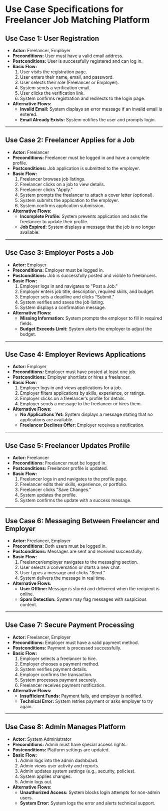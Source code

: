 # **Use Case Specifications for Freelancer Job Matching Platform**

## **Use Case 1: User Registration**
- **Actor:** Freelancer, Employer  
- **Preconditions:** User must have a valid email address.  
- **Postconditions:** User is successfully registered and can log in.  
- **Basic Flow:**
  1. User visits the registration page.
  2. User enters their name, email, and password.
  3. User selects their role (Freelancer or Employer).
  4. System sends a verification email.
  5. User clicks the verification link.
  6. System confirms registration and redirects to the login page.
- **Alternative Flows:**
  - **Invalid Email:** System displays an error message if an invalid email is entered.
  - **Email Already Exists:** System notifies the user and prompts login.

---

## **Use Case 2: Freelancer Applies for a Job**
- **Actor:** Freelancer  
- **Preconditions:** Freelancer must be logged in and have a complete profile.  
- **Postconditions:** Job application is submitted to the employer.  
- **Basic Flow:**
  1. Freelancer browses job listings.
  2. Freelancer clicks on a job to view details.
  3. Freelancer clicks "Apply."
  4. System prompts the freelancer to attach a cover letter (optional).
  5. System submits the application to the employer.
  6. System confirms application submission.
- **Alternative Flows:**
  - **Incomplete Profile:** System prevents application and asks the freelancer to update their profile.
  - **Job Expired:** System displays a message that the job is no longer available.

---

## **Use Case 3: Employer Posts a Job**
- **Actor:** Employer  
- **Preconditions:** Employer must be logged in.  
- **Postconditions:** Job is successfully posted and visible to freelancers.  
- **Basic Flow:**
  1. Employer logs in and navigates to "Post a Job."
  2. Employer enters job title, description, required skills, and budget.
  3. Employer sets a deadline and clicks "Submit."
  4. System verifies and saves the job listing.
  5. System displays a confirmation message.
- **Alternative Flows:**
  - **Missing Information:** System prompts the employer to fill in required fields.
  - **Budget Exceeds Limit:** System alerts the employer to adjust the budget.

---

## **Use Case 4: Employer Reviews Applications**
- **Actor:** Employer  
- **Preconditions:** Employer must have posted at least one job.  
- **Postconditions:** Employer shortlists or hires a freelancer.  
- **Basic Flow:**
  1. Employer logs in and views applications for a job.
  2. Employer filters applications by skills, experience, or ratings.
  3. Employer clicks on a freelancer’s profile for details.
  4. Employer sends a message to the freelancer or hires them.
- **Alternative Flows:**
  - **No Applications Yet:** System displays a message stating that no applications are available.
  - **Freelancer Declines Offer:** Employer receives a notification.

---

## **Use Case 5: Freelancer Updates Profile**
- **Actor:** Freelancer  
- **Preconditions:** Freelancer must be logged in.  
- **Postconditions:** Freelancer profile is updated.  
- **Basic Flow:**
  1. Freelancer logs in and navigates to the profile page.
  2. Freelancer edits their skills, experience, or portfolio.
  3. Freelancer clicks "Save Changes."
  4. System updates the profile.
  5. System confirms the update with a success message.

---

## **Use Case 6: Messaging Between Freelancer and Employer**
- **Actor:** Freelancer, Employer  
- **Preconditions:** Both users must be logged in.  
- **Postconditions:** Messages are sent and received successfully.  
- **Basic Flow:**
  1. Freelancer/employer navigates to the messaging section.
  2. User selects a conversation or starts a new chat.
  3. User types a message and clicks "Send."
  4. System delivers the message in real time.
- **Alternative Flows:**
  - **User Offline:** Message is stored and delivered when the recipient is online.
  - **Spam Detection:** System may flag messages with suspicious content.

---

## **Use Case 7: Secure Payment Processing**
- **Actor:** Freelancer, Employer  
- **Preconditions:** Employer must have a valid payment method.  
- **Postconditions:** Payment is processed successfully.  
- **Basic Flow:**
  1. Employer selects a freelancer to hire.
  2. Employer chooses a payment method.
  3. System verifies payment details.
  4. Employer confirms the transaction.
  5. System processes payment securely.
  6. Freelancer receives payment notification.
- **Alternative Flows:**
  - **Insufficient Funds:** Payment fails, and employer is notified.
  - **Technical Error:** System retries payment or asks employer to try again.

---

## **Use Case 8: Admin Manages Platform**
- **Actor:** System Administrator  
- **Preconditions:** Admin must have special access rights.  
- **Postconditions:** Platform settings are updated.  
- **Basic Flow:**
  1. Admin logs into the admin dashboard.
  2. Admin views user activity and reports.
  3. Admin updates system settings (e.g., security, policies).
  4. System applies changes.
  5. Admin logs out.
- **Alternative Flows:**
  - **Unauthorized Access:** System blocks login attempts for non-admin users.
  - **System Error:** System logs the error and alerts technical support.


